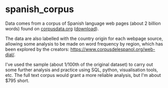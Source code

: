 # spanish_corpus

Data comes from a corpus of Spanish language web pages (about 2 billion words) found on [corpusdata.org](https://www.corpusdata.org/spanish.asp) ([download](https://www.corpusdata.org/formats.asp)).

The data are also labelled with the country origin for each webpage source, allowing some analysis to be made on word frequency by region, which has been explored by the creators: https://www.corpusdelespanol.org/web-dial/.

I've used the sample (about 1/100th of the original dataset) to carry out some further analysis and practice using SQL, python, visualisation tools, etc. The full text corpus would grant a more reliable analysis, but I'm about $795 short.

